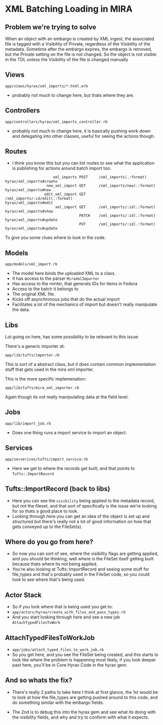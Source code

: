 # XML Batching Loading in MIRA

## Problem we're trying to solve

When an object with an embargo is created by XML ingest, the associated file is tagged with a Visibility of Private, regardless of the Visibility of the metadata.  Sometime after the embargo expires, the embargo is removed, but the Private setting on the file is not changed.  So the object is not visible in the TDL unless the Visibility of the file is changed manually

## Views
`app/views/hyrax/xml_imports/*.html.erb`

* probably not much to change here, but thats where they are.

## Controllers
`app/controllers/hyrax/xml_imports_controller.rb`

* probably not much to change here, it is basically pushing work down and delegating into other classes, useful for seeing the actions though.

## Routes

* I think you know this but you can list routes to see what the application is publishing for actions around batch import too:

```
                      xml_imports POST     /xml_imports(.:format)                                                                   hyrax/xml_imports#create
                   new_xml_import GET      /xml_imports/new(.:format)                                                               hyrax/xml_imports#new
                  edit_xml_import GET      /xml_imports/:id/edit(.:format)                                                          hyrax/xml_imports#edit
                       xml_import GET      /xml_imports/:id(.:format)                                                               hyrax/xml_imports#show
                                  PATCH    /xml_imports/:id(.:format)                                                               hyrax/xml_imports#update
                                  PUT      /xml_imports/:id(.:format)                                                               hyrax/xml_imports#update
```

To give you some clues where to look in the code.

## Models
`app/models/xml_import.rb`

* The model here binds the uploaded XML to a class.
* It has access to the parser `MiraXmlImporter`
* Has access to the minter, that generats IDs for items in Fedora
* Access to the batch it belongs to
* The original XML file.
* Kicks off asynchronous jobs that do the actual import
* Facilitates a lot of the mechanics of import but doesn't really manipulate the data.

## Libs

Lot going on here, has some possibility to be relevant to this issue:

There's a generic importer at:

`app/lib/tufts/importer.rb` 

This is sort of a abstract class, but it does contain common implementation stuff that gets used in the mira xml importer.  

This is the more specific implemenation:

`app/lib/tufts/mira_xml_importer.rb`

Again though its not really manipulating data at the field level.

## Jobs

`app/lib/import_job.rb`

* Does one thing runs a import service to import an object.

## Services

`app/serverices/tufts/import_service.rb`

* Here we get to where the records get built, and that points to `Tufts::ImportRecord`

## Tufts::ImportRecord (back to libs)


* Here you can see the `visibility` being applied to the metadata record, but not the fileset, and that sort of specifically is the issue we're looking for so thats a good place to look.
* Looking through here you can get an idea of the object is set up and structured but there's really not a lot of good information on how that gets conveyed up to the FileSet(s).

## Where do you go from here?

* So now you can sort of see, where the visibility flags are getting applied, and you should be thinking, well where is the FileSet itself getting built because thats where its not being applied.
* You're also looking at Tufts::ImportRecord and seeing some stuff for file_types and that's probably used in the FileSet code, so you could look to see where that's being used.

## Actor Stack
* So if you look where that is being used you get to:
* `app/actors/hyrax/create_with_files_and_pass_types.rb`
* And you start looking through here and see a new job `AttachTypedFilesToWork`

## AttachTypedFilesToWorkJob
* `app/jobs/attach_typed_files_to_work_job.rb`
* So you get here, and you see the FileSet being created, and this starts to look like where the problem is happening most likely, if you look deeper past here, you'll be in Core Hyrax Code in the hyrax gem.


## And so whats the fix?

* There's really 2 paths to take here I think at first glance, the 1st would be to look at how the file_types are getting pushed around to this code, and do something similar with the embargo fields.

* The 2nd is to debug this into the hyrax gem and see what its doing with the visibility fields, and why and try to conform with what it expects.

